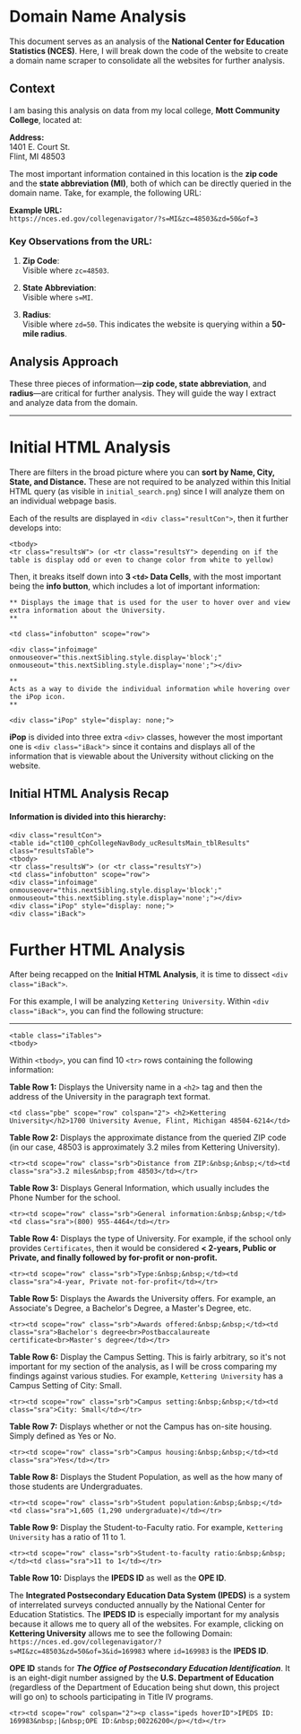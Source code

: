 # Domain Name Analysis

This document serves as an analysis of the **National Center for Education Statistics (NCES)**. Here, I will break down the code of the website to create a domain name scraper to consolidate all the websites for further analysis.

## Context

I am basing this analysis on data from my local college, **Mott Community College**, located at:

**Address:**  
1401 E. Court St.  
Flint, MI 48503  

The most important information contained in this location is the **zip code** and the **state abbreviation (MI)**, both of which can be directly queried in the domain name. Take, for example, the following URL:

**Example URL:**  
`https://nces.ed.gov/collegenavigator/?s=MI&zc=48503&zd=50&of=3`

### Key Observations from the URL:
1. **Zip Code**:  
   Visible where `zc=48503`.

2. **State Abbreviation**:  
   Visible where `s=MI`.

3. **Radius**:  
   Visible where `zd=50`. This indicates the website is querying within a **50-mile radius**.

## Analysis Approach

These three pieces of information—**zip code, state abbreviation**, and **radius**—are critical for further analysis. They will guide the way I extract and analyze data from the domain.

---

# Initial HTML Analysis
There are filters in the broad picture where you can **sort by Name, City, State, and Distance.** These are not required to be analyzed within this Initial HTML query (as visible in `initial_search.png`) since I will analyze them on an individual webpage basis.

Each of the results are displayed in ```<div class="resultCon">```, then it further develops into:

```<table id="ct100_cphCollegeNavBody_ucResultsMain_tblResults" class="resultsTable">
<tbody>
<tr class="resultsW"> (or <tr class="resultsY"> depending on if the table is display odd or even to change color from white to yellow)
```

Then, it breaks itself down into **3 ```<td>``` Data Cells**, with the most important being the **info button**, which includes a lot of important information:

```
** Displays the image that is used for the user to hover over and view extra information about the University.
**

<td class="infobutton" scope="row">

<div class="infoimage" onmouseover="this.nextSibling.style.display='block';" onmouseout="this.nextSibling.style.display='none';"></div> 
```

```
**
Acts as a way to divide the individual information while hovering over the iPop icon.
**

<div class="iPop" style="display: none;">
```


**iPop** is divided into three extra ```<div>``` classes, however the most important one is ```<div class="iBack">``` since it contains and displays all of the information that is viewable about the University without clicking on the website.

## Initial HTML Analysis Recap
#### Information is divided into this hierarchy:

```
<div class="resultCon">
<table id="ct100_cphCollegeNavBody_ucResultsMain_tblResults" class="resultsTable">
<tbody>
<tr class="resultsW"> (or <tr class="resultsY">)
<td class="infobutton" scope="row">
<div class="infoimage" onmouseover="this.nextSibling.style.display='block';" onmouseout="this.nextSibling.style.display='none';"></div> 
<div class="iPop" style="display: none;">
<div class="iBack">
```

# Further HTML Analysis
After being recapped on the **Initial HTML Analysis**, it is time to dissect ```<div class="iBack">```.

For this example, I will be analyzing `Kettering University`.
Within ```<div class="iBack">```, you can find the following structure:

<hr>

```
<table class="iTables">
<tbody>
```

Within ```<tbody>```, you can find 10 ```<tr>``` rows containing the following information:

**Table Row 1:** Displays the University name in a ```<h2>``` tag and then the address of the University in the paragraph text format. 

```
<td class="pbe" scope="row" colspan="2"> <h2>Kettering University</h2>1700 University Avenue, Flint, Michigan 48504-6214</td>
```

**Table Row 2:** Displays the approximate distance from the queried ZIP code (in our case, 48503 is approximately 3.2 miles from Kettering University).

```
<tr><td scope="row" class="srb">Distance from ZIP:&nbsp;&nbsp;</td><td class="sra">3.2 miles&nbsp;from 48503</td></tr>
```

**Table Row 3:** Displays General Information, which usually includes the Phone Number for the school.

```
<tr><td scope="row" class="srb">General information:&nbsp;&nbsp;</td><td class="sra">(800) 955-4464</td></tr>
```

**Table Row 4:** Displays the type of University. For example, if the school only provides `Certificates`, then it would be considered **< 2-years, Public or Private, and finally followed by for-profit or non-profit.**

```
<tr><td scope="row" class="srb">Type:&nbsp;&nbsp;</td><td class="sra">4-year, Private not-for-profit</td></tr>
```

**Table Row 5:** Displays the Awards the University offers. For example, an Associate's Degree, a Bachelor's Degree, a Master's Degree, etc.

```
<tr><td scope="row" class="srb">Awards offered:&nbsp;&nbsp;</td><td class="sra">Bachelor's degree<br>Postbaccalaureate certificate<br>Master's degree</td></tr>
```

**Table Row 6:** Display the Campus Setting. This is fairly arbitrary, so it's not important for my section of the analysis, as I will be cross comparing my findings against various studies. For example, `Kettering University` has a Campus Setting of City: Small.

```
<tr><td scope="row" class="srb">Campus setting:&nbsp;&nbsp;</td><td class="sra">City: Small</td></tr>
```

**Table Row 7:** Displays whether or not the Campus has on-site housing. Simply defined as Yes or No.

```
<tr><td scope="row" class="srb">Campus housing:&nbsp;&nbsp;</td><td class="sra">Yes</td></tr>
```

**Table Row 8:** Displays the Student Population, as well as the how many of those students are Undergraduates.

```
<tr><td scope="row" class="srb">Student population:&nbsp;&nbsp;</td><td class="sra">1,605 (1,290 undergraduate)</td></tr>
```

**Table Row 9:** Display the Student-to-Faculty ratio. For example, `Kettering University` has a ratio of 11 to 1.

```
<tr><td scope="row" class="srb">Student-to-faculty ratio:&nbsp;&nbsp;</td><td class="sra">11 to 1</td></tr>
```

**Table Row 10:** Displays the **IPEDS ID** as well as the **OPE ID**.

The **Integrated Postsecondary Education Data System (IPEDS)** is a system of interrelated surveys conducted annually by the National Center for Education Statistics. The **IPEDS ID** is especially important for my analysis because it allows me to query all of the websites. For example, clicking on **Kettering University** allows me to see the following Domain: `https://nces.ed.gov/collegenavigator/?s=MI&zc=48503&zd=50&of=3&id=169983` where `id=169983` is the **IPEDS ID**.

**OPE ID** stands for ***The Office of Postsecondary Education Identification***. It is an eight-digit number assigned by the **U.S. Department of Education** (regardless of the Department of Education being shut down, this project will go on) to schools participating in Title IV programs.

```
<tr><td scope="row" colspan="2"><p class="ipeds hoverID">IPEDS ID: 169983&nbsp;|&nbsp;OPE ID:&nbsp;00226200</p></td></tr>
```
